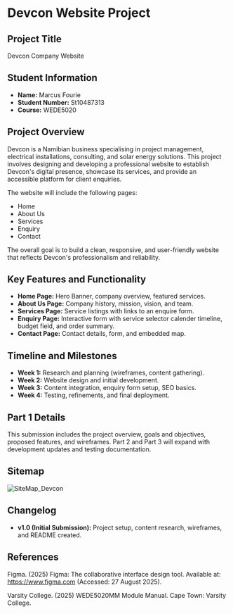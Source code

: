 # Devcon Website Project

## Project Title
Devcon Company Website

## Student Information
- **Name:** Marcus Fourie
- **Student Number:** St10487313
- **Course:** WEDE5020

## Project Overview
Devcon is a Namibian business specialising in project management, electrical installations, consulting, and solar energy solutions.
This project involves designing and developing a professional website to establish Devcon's digital presence, showcase its services, and provide an accessible platform for client enquiries.

The website will include the following pages:
- Home
- About Us
- Services
- Enquiry
- Contact

The overall goal is to build a clean, responsive, and user-friendly website that reflects Devcon's professionalism and reliability.

## Key Features and Functionality
- **Home Page:** Hero Banner, company overview, featured services.
- **About Us Page:** Company history, mission, vision, and team.
- **Services Page:** Service listings with links to an enquire form.
- **Enquiry Page:** Interactive form with service selector calender timeline, budget field, and order summary.
- **Contact Page:** Contact details, form, and embedded map.

## Timeline and Milestones
- **Week 1:** Research and planning (wireframes, content gathering).
- **Week 2:** Website design and initial development.  
- **Week 3:** Content integration, enquiry form setup, SEO basics.  
- **Week 4:** Testing, refinements, and final deployment.  

## Part 1 Details  
This submission includes the project overview, goals and objectives, proposed features, and wireframes. Part 2 and Part 3 will expand with development updates and testing documentation.  

## Sitemap  
![SiteMap_Devcon](https://github.com/user-attachments/assets/e6eb85a3-a207-49eb-898e-877575782f22)

## Changelog  
- **v1.0 (Initial Submission):** Project setup, content research, wireframes, and README created.  

## References 
Figma. (2025) Figma: The collaborative interface design tool. Available at: https://www.figma.com
 (Accessed: 27 August 2025).
 
 Varsity College. (2025) WEDE5020MM Module Manual. Cape Town: Varsity College.
